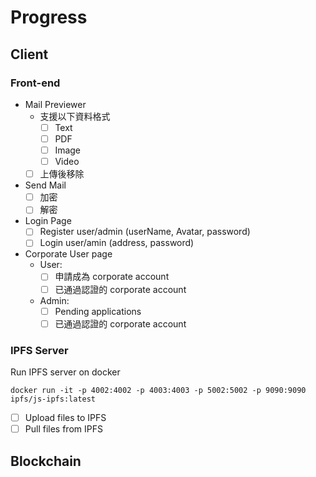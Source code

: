 # Progress

## Client
### Front-end
- Mail Previewer
  - 支援以下資料格式
    - [ ] Text
    - [ ] PDF
    - [ ] Image
    - [ ] Video
  - [ ] 上傳後移除
- Send Mail
  - [ ] 加密
  - [ ] 解密
- Login Page
  - [ ] Register user/admin (userName, Avatar, password)
  - [ ] Login user/amin (address, password)
- Corporate User page
  - User:
    - [ ] 申請成為 corporate account
    - [ ] 已通過認證的 corporate account
  - Admin:
    - [ ] Pending applications
    - [ ] 已通過認證的 corporate account

### IPFS Server
Run IPFS server on docker
```shell
docker run -it -p 4002:4002 -p 4003:4003 -p 5002:5002 -p 9090:9090 ipfs/js-ipfs:latest
```
- [ ] Upload files to IPFS
- [ ] Pull files from IPFS 

## Blockchain

